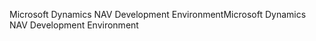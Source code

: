 <span data-ttu-id="8a62f-101">Microsoft Dynamics NAV Development Environment</span><span class="sxs-lookup"><span data-stu-id="8a62f-101">Microsoft Dynamics NAV Development Environment</span></span>